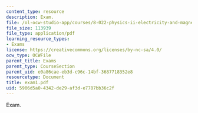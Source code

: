 ```yaml
---
content_type: resource
description: Exam.
file: /ol-ocw-studio-app/courses/8-022-physics-ii-electricity-and-magnetism-fall-2006/5906d5a04342de29af3de7787bb36c2f_exam1.pdf
file_size: 113939
file_type: application/pdf
learning_resource_types:
- Exams
license: https://creativecommons.org/licenses/by-nc-sa/4.0/
ocw_type: OCWFile
parent_title: Exams
parent_type: CourseSection
parent_uid: e0a86cae-eb3d-c96c-14bf-3687718352e8
resourcetype: Document
title: exam1.pdf
uid: 5906d5a0-4342-de29-af3d-e7787bb36c2f
---
```

Exam.